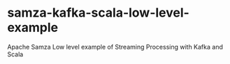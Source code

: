 # samza-kafka-scala-low-level-example
Apache Samza Low level example of Streaming Processing with Kafka and Scala
